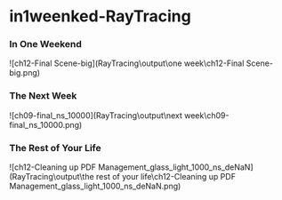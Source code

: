 # in1weenked-RayTracing



### In One Weekend

![ch12-Final Scene-big](RayTracing\output\one week\ch12-Final Scene-big.png)

### The Next Week
![ch09-final_ns_10000](RayTracing\output\next week\ch09-final_ns_10000.png)


### The Rest of Your Life
![ch12-Cleaning up PDF Management_glass_light_1000_ns_deNaN](RayTracing\output\the rest of your life\ch12-Cleaning up PDF Management_glass_light_1000_ns_deNaN.png)
